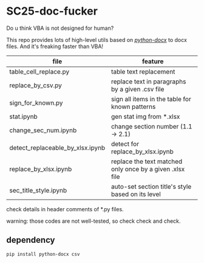 # SC25-doc-fucker

Do u think VBA is not designed for human?  

This repo provides lots of high-level utils based on [*python-docx*](https://github.com/python-openxml/python-docx) to docx files. And it's freaking faster than VBA!

file | feature
| - | - |
table_cell_replace.py | table text replacement
replace_by_csv.py | replace text in paragraphs by a given .csv file
sign_for_known.py | sign all items in the table for known patterns
stat.ipynb | gen stat img from \*.xlsx
change_sec_num.ipynb | change section number (1.1 -> 2.1)
detect_replaceable_by_xlsx.ipynb | detect for replace_by_xlsx.ipynb  
replace_by_xlsx.ipynb | replace the text matched only once by a given .xlsx file
sec_title_style.ipynb | auto-set section title's style based on its level

check details in header comments of \*.py files.

warning: those codes are not well-tested, so check check and check.

## dependency

`pip install python-docx csv`